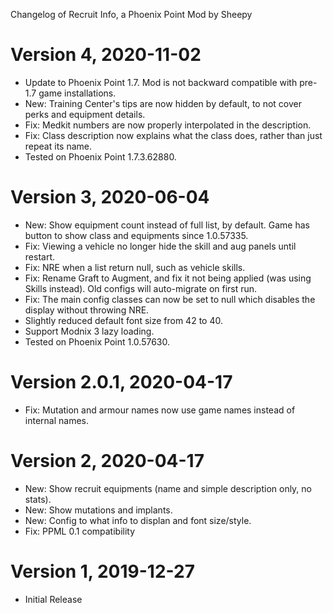 Changelog of Recruit Info, a Phoenix Point Mod by Sheepy

# Version 4, 2020-11-02

* Update to Phoenix Point 1.7.  Mod is not backward compatible with pre-1.7 game installations.
* New: Training Center's tips are now hidden by default, to not cover perks and equipment details.
* Fix: Medkit numbers are now properly interpolated in the description.
* Fix: Class description now explains what the class does, rather than just repeat its name.
* Tested on Phoenix Point 1.7.3.62880.

# Version 3, 2020-06-04

* New: Show equipment count instead of full list, by default.  Game has button to show class and equipments since 1.0.57335.
* Fix: Viewing a vehicle no longer hide the skill and aug panels until restart.
* Fix: NRE when a list return null, such as vehicle skills.
* Fix: Rename Graft to Augment, and fix it not being applied (was using Skills instead). Old configs will auto-migrate on first run.
* Fix: The main config classes can now be set to null which disables the display without throwing NRE.
* Slightly reduced default font size from 42 to 40.
* Support Modnix 3 lazy loading.
* Tested on Phoenix Point 1.0.57630.

# Version 2.0.1, 2020-04-17

* Fix: Mutation and armour names now use game names instead of internal names.

# Version 2, 2020-04-17

* New: Show recruit equipments (name and simple description only, no stats).
* New: Show mutations and implants.
* New: Config to what info to displan and font size/style.
* Fix: PPML 0.1 compatibility

# Version 1, 2019-12-27

* Initial Release